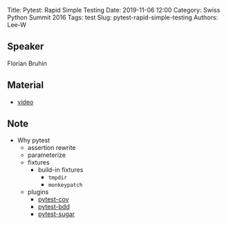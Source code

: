 Title: Pytest: Rapid Simple Testing
Date: 2019-11-06 12:00
Category: Swiss Python Summit 2016
Tags: test
Slug: pytest-rapid-simple-testing
Authors: Lee-W

## Speaker
Florian Bruhin

## Material
* [video](https://www.youtube.com/watch?v=rCBHkQ_LVIs)

## Note
* Why pytest
    * assertion rewrite
    * parameterize
    * fixtures
        * build-in fixtures
            * `tmpdir`
            * `monkeypatch`
    * plugins
        * [pytest-cov](https://github.com/pytest-dev/pytest-cov)
        * [pytest-bdd](https://github.com/pytest-dev/pytest-bdd)
        * [pytest-sugar](https://pivotfinland.com/pytest-sugar/)
